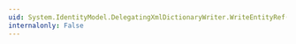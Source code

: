 ```yaml
---
uid: System.IdentityModel.DelegatingXmlDictionaryWriter.WriteEntityRef(System.String)
internalonly: False
---
```

